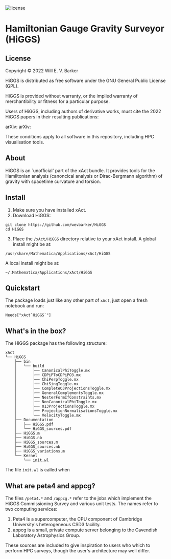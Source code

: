 ![license](https://img.shields.io/github/license/wevbarker/HiGGS)

# Hamiltonian Gauge Gravity Surveyor (HiGGS)
## License

Copyright © 2022 Will E. V. Barker

HiGGS is distributed as free software under the GNU General Public License (GPL).

HiGGS is provided without warranty, or the implied warranty of merchantibility or fitness for a particular purpose.

Users of HiGGS, including authors of derivative works, must cite the 2022 HiGGS papers in their resulting publications:

arXiv:
arXiv:

These conditions apply to all software in this repository, including HPC visualisation tools.

## About

HiGGS is an `unofficial' part of the xAct bundle. It provides tools for the Hamiltonian analysis (canoncical analysis or Dirac-Bergmann algorithm) of gravity with spacetime curvature and torsion.

## Install

1. Make sure you have installed xAct.
2. Download HiGGS:
```
git clone https://github.com/wevbarker/HiGGS
cd HiGGS
```
3. Place the `/xAct/HiGGS` directory relative to your xAct install. A global install might be at: 
```
/usr/share/Mathematica/Applications/xAct/HiGGS
```
A local install might be at:
```
~/.Mathematica/Applications/xAct/HiGGS
```

## Quickstart 


The package loads just like any other part of `xAct`, just open a fresh notebook and run:
```
Needs["xAct`HiGGS`"]
```

## What's in the box? 

The HiGGS package has the following structure:
```
xAct
└── HiGGS
    ├── bin
    │   └── build
    │       ├── CanonicalPhiToggle.mx
    │       ├── CDPiPToCDPiPO3.mx
    │       ├── ChiPerpToggle.mx
    │       ├── ChiSingToggle.mx
    │       ├── CompleteO3ProjectionsToggle.mx
    │       ├── GeneralComplementsToggle.mx
    │       ├── NesterFormIfConstraints.mx
    │       ├── NonCanonicalPhiToggle.mx
    │       ├── O13ProjectionsToggle.mx
    │       ├── ProjectionNormalisationsToggle.mx
    │       └── VelocityToggle.mx
    ├── Documentation
    │   ├── HiGGS.pdf
    │   └── HiGGS_sources.pdf
    ├── HiGGS.m
    ├── HiGGS.nb
    ├── HiGGS_sources.m
    ├── HiGGS_sources.nb
    ├── HiGGS_variations.m
    └── Kernel
        └── init.wl
```
The file `init.wl` is called when 

## What are peta4 and appcg? 

The files `/peta4.*` and `/appcg.*` refer to the jobs which implement the HiGGS Commissioning Survey and various unit tests. The names refer to two computing services: 
1. Peta4 is a supercomputer, the CPU component of Cambridge University's heterogeneous CSD3 facility.
2. appcg is a small, private compute server belonging to the Cavendish Laboratory Astrophysics Group.

These sources are included to give inspiration to users who which to perform HPC surveys, though the user's architecture may well differ.
